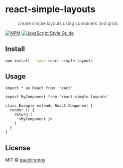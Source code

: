 # react-simple-layouts

> create simple layouts using containers and grids

[![NPM](https://img.shields.io/npm/v/react-simple-layouts.svg)](https://www.npmjs.com/package/react-simple-layouts) [![JavaScript Style Guide](https://img.shields.io/badge/code_style-standard-brightgreen.svg)](https://standardjs.com)

## Install

```bash
npm install --save react-simple-layouts
```

## Usage

```tsx
import * as React from 'react'

import MyComponent from 'react-simple-layouts'

class Example extends React.Component {
  render () {
    return (
      <MyComponent />
    )
  }
}
```

## License

MIT © [paulolramos](https://github.com/paulolramos)
